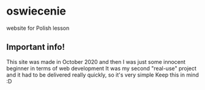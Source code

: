 # oswiecenie
website for Polish lesson

## Important info!
This site was made in October 2020 and then I was just some innocent beginner in terms of web development
It was my second "real-use" project and it had to be delivered really quickly, so it's very simple
Keep this in mind :D
